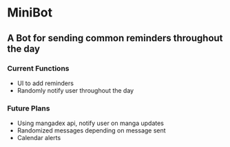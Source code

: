 # MiniBot

## A Bot for sending common reminders throughout the day

### Current Functions
- UI to add reminders 
- Randomly notify user throughout the day

### Future Plans
- Using mangadex api, notify user on manga updates
- Randomized messages depending on message sent
- Calendar alerts
